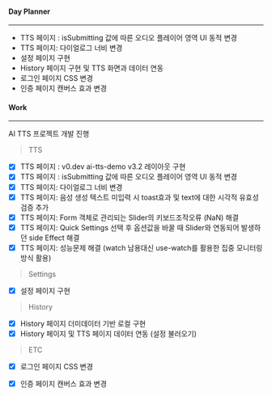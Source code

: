 
#### Day Planner
---
- TTS 페이지 : isSubmitting 값에 따른 오디오 플레이어 영역 UI 동적 변경
- TTS 페이지: 다이얼로그 너비 변경
- 설정 페이지 구현
- History 페이지 구현 및 TTS 화면과 데이터 연동
- 로그인 페이지 CSS 변경
- 인증 페이지 캔버스 효과 변경


#### Work
---
AI TTS 프로젝트 개발 진행

> TTS
- [x] TTS 페이지 : v0.dev ai-tts-demo v3.2 레이아웃 구현
- [x] TTS 페이지 : isSubmitting 값에 따른 오디오 플레이어 영역 UI 동적 변경
- [x] TTS 페이지: 다이얼로그 너비 변경
- [x] TTS 페이지: 음성 생성 텍스트 미입력 시 toast효과 및 text에 대한 시각적 유효성 검증 추가
- [x] TTS 페이지: Form 객체로 관리되는 Slider의 키보드조작오류 (NaN) 해결
- [x] TTS 페이지: Quick Settings 선택 후 옵션값을 바꿀 때 Slider와 연동되어 발생하던 side Effect 해결
- [x] TTS 페이지: 성능문제 해결 (watch 남용대신 use-watch를 활용한 집중 모니터링방식 활용)

> Settings
- [x] 설정 페이지 구현

> History
- [x] History 페이지 더미데이터 기반 로컬 구현
- [x] History 페이지 및 TTS 페이지 데이터 연동 (설정 불러오기)

> ETC
- [x] 로그인 페이지 CSS 변경
- [x] 인증 페이지 캔버스 효과 변경


